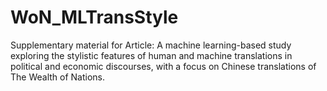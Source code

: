 # WoN_MLTransStyle
Supplementary material for Article: A machine learning-based study exploring the stylistic features of human and machine translations in political and economic discourses, with a focus on Chinese translations of The Wealth of Nations. 
